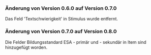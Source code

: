 ### Änderung von Version 0.6.0 auf Version 0.7.0

Das Feld 'Textschwierigkeit' in Stimulus wurde entfernt.


### Änderung von Version 0.7.0 auf Version 0.8.0

Die Felder Bildungsstandard ESA - primär und - sekundär in Item sind hinzugefügt worden.

